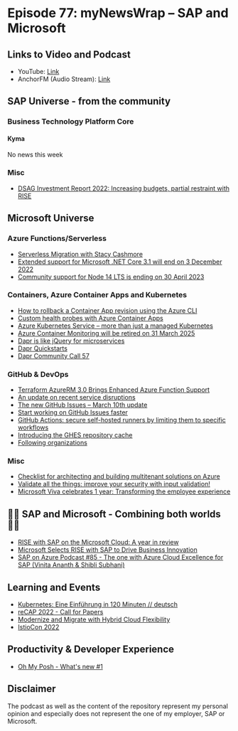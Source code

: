 # Episode 77: myNewsWrap – SAP and Microsoft

## Links to Video and Podcast

* YouTube: [Link](https://youtu.be/5o_XJq7yctA)
* AnchorFM (Audio Stream): [Link](https://anchor.fm/christian-lechner/episodes/myNewsWrap--SAP-and-Microsoft-Episode-77-e1g9dun)

## SAP Universe - from the community

### Business Technology Platform Core

#### Kyma

No news this week

### Misc

* [DSAG Investment Report 2022: Increasing budgets, partial restraint with RISE](https://www.dsag.de/presse/dsag-investment-report-2022-increasing-budgets-partial-restraint-with-rise/)

## Microsoft Universe

### Azure Functions/Serverless

* [Serverless Migration with Stacy Cashmore](https://youtu.be/EbqB6P4TwCA)
* [Extended support for Microsoft .NET Core 3.1 will end on 3 December 2022](https://azure.microsoft.com/updates/extended-support-for-microsoft-net-core-31-will-end-on-3-december-2022/?WT.mc_id=AZ-MVP-5004195)
* [Community support for Node 14 LTS is ending on 30 April 2023](https://azure.microsoft.com/updates/community-support-for-node-14-lts-is-ending-on-30-april-2023/?WT.mc_id=AZ-MVP-5004195)

### Containers, Azure Container Apps and Kubernetes

* [How to rollback a Container App revision using the Azure CLI](https://jasonhaley.com/2022/03/13/rollback-demo-cli/)
* [Custom health probes with Azure Container Apps](https://www.thorsten-hans.com/custom-health-probes-with-azure-container-apps/)
* [Azure Kubernetes Service – more than just a managed Kubernetes](https://youtu.be/8ayRKBkhCYM)
* [Azure Container Monitoring will be retired on 31 March 2025](https://azure.microsoft.com/updates/omstoci/?WT.mc_id=AZ-MVP-5004195)
* [Dapr is like jQuery for microservices](https://dev.to/jeffhollan/dapr-is-like-jquery-for-microservices-6ld)
* [Dapr Quickstarts](https://twitter.com/daprdev/status/1506364968211410944?s=20&t=W_kfxxXUAQ96RTtQyr-kOg)
* [Dapr Community Call 57](https://youtu.be/S9e3ol7JCDA)

### GitHub & DevOps

* [Terraform AzureRM 3.0 Brings Enhanced Azure Function Support](https://www.hashicorp.com/blog/terraform-azurerm-3-0-brings-enhanced-azure-function-support)
* [An update on recent service disruptions](https://github.blog/2022-03-23-an-update-on-recent-service-disruptions/)
* [The new GitHub Issues – March 10th update](https://github.blog/changelog/2022-03-10-the-new-github-issues-march-10th-update/)
* [Start working on GitHub Issues faster](https://github.blog/2022-03-21-start-working-on-github-issues-faster/)
* [GitHub Actions: secure self-hosted runners by limiting them to specific workflows](https://github.blog/2022-03-23-github-actions-secure-self-hosted-runners-specific-workflows/)
* [Introducing the GHES repository cache](https://github.blog/2022-03-22-introducing-the-ghes-repository-cache/)
* [Following organizations](https://github.blog/changelog/2022-03-23-following-organizations/)

### Misc

* [Checklist for architecting and building multitenant solutions on Azure](https://docs.microsoft.com/azure/architecture/guide/multitenant/checklist)
* [Validate all the things: improve your security with input validation!](https://github.blog/2022-03-21-validate-all-things-input-validation/)
* [Microsoft Viva celebrates 1 year: Transforming the employee experience](https://www.microsoft.com/microsoft-365/blog/2022/02/04/microsoft-viva-celebrates-1-year-transforming-the-employee-experience/)

## 🐱‍👤 SAP and Microsoft - Combining both worlds 🐱‍👤

* [RISE with SAP on the Microsoft Cloud: A year in review](https://azure.microsoft.com/blog/rise-with-sap-on-the-microsoft-cloud-a-year-in-review/)
* [Microsoft Selects RISE with SAP to Drive Business Innovation](https://news.sap.com/2022/03/microsoft-selects-rise-with-sap-business-innovation/)
* [SAP on Azure Podcast #85 - The one with Azure Cloud Excellence for SAP (Vinita Ananth & Shibli Subhani)](https://youtu.be/-sgrG0c5__o)

## Learning and Events

* [Kubernetes: Eine Einführung in 120 Minuten // deutsch](https://youtu.be/1SaPfm96lY4)
* [reCAP 2022 - Call for Papers](https://recap.cfapps.eu10.hana.ondemand.com/)
* [Modernize and Migrate with Hybrid Cloud Flexibility](https://info.microsoft.com/ww-modernize-and-migrate-with-hybrid-cloud-flexibility.html?ocid=AID3046094_QSG_580396)
* [IstioCon 2022](https://events.istio.io/istiocon-2022/)

## Productivity & Developer Experience

* [Oh My Posh - What's new #1](https://ohmyposh.dev/blog/whats-new-1)

## Disclaimer

The podcast as well as the content of the repository represent my personal opinion and especially does not represent the one of my employer, SAP or Microsoft.

